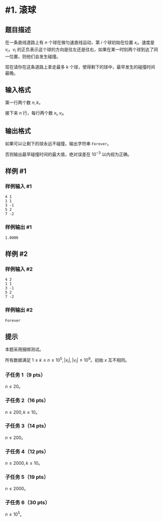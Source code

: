 # #1. 滚球

## 题目描述

在一条直线道路上有 $n$ 个球在做匀速直线运动，第 $i$ 个球初始在位置 $x_i$，速度是 $v_i$，$v_i$ 的正负表示这个球的方向是往左还是往右，如果在某一时刻两个球到达了同一位置，则他们会发生碰撞。

现在请你在这条道路上拿走最多 $k$ 个球，使得剩下的球中，最早发生的碰撞时间最晚。

## 输入格式

第一行两个数 $n,k$。

接下来 $n$ 行，每行两个数 $x_i,v_i$。

## 输出格式

如果可以让剩下的球永远不碰撞，输出字符串 `Forever`。

否则输出最早碰撞时间的最大值，绝对误差在 $10^{-3}$ 以内视为正确。

## 样例 #1

### 样例输入 #1

```
4 1
1 1
3 -1
5 2
7 -2
```

### 样例输出 #1

```
1.0000
```

## 样例 #2

### 样例输入 #2

```
4 2
1 1
3 -1
5 2
7 -2
```

### 样例输出 #2

```
Forever
```

## 提示

本题采用捆绑测试。

所有数据满足 $1 \le k \le n \le 10^5,|x_i|,|v_i| \le 10^9$。初始 $x$ 互不相同。

### 子任务 1（9 pts）

$n \le 20$。

### 子任务 2（16 pts）

$n \le 200, k \le 10$。

### 子任务 3（14 pts）

$n \le 200$。


### 子任务 $4$（12 pts）

$n \le 2000,k \le 10$。

### 子任务 $5$（19 pts）

$n \le 2000$。

### 子任务 $6$（30 pts）

$n \le 10^5$。